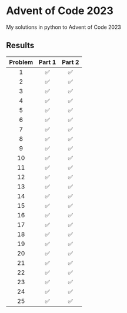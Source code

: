 # Advent of Code 2023

My solutions in python to Advent of Code 2023

## Results

| Problem |       Part 1       |       Part 2       |
| :-----: | :----------------: | :----------------: |
|    1    | :white_check_mark: | :white_check_mark: |
|    2    | :white_check_mark: | :white_check_mark: |
|    3    | :white_check_mark: | :white_check_mark: |
|    4    | :white_check_mark: | :white_check_mark: |
|    5    | :white_check_mark: | :white_check_mark: |
|    6    | :white_check_mark: | :white_check_mark: |
|    7    | :white_check_mark: | :white_check_mark: |
|    8    | :white_check_mark: | :white_check_mark: |
|    9    | :white_check_mark: | :white_check_mark: |
|   10    | :white_check_mark: | :white_check_mark: |
|   11    | :white_check_mark: | :white_check_mark: |
|   12    | :white_check_mark: | :white_check_mark: |
|   13    | :white_check_mark: | :white_check_mark: |
|   14    | :white_check_mark: | :white_check_mark: |
|   15    | :white_check_mark: | :white_check_mark: |
|   16    | :white_check_mark: | :white_check_mark: |
|   17    | :white_check_mark: | :white_check_mark: |
|   18    | :white_check_mark: | :white_check_mark: |
|   19    | :white_check_mark: | :white_check_mark: |
|   20    | :white_check_mark: | :white_check_mark: |
|   21    | :white_check_mark: | :white_check_mark: |
|   22    | :white_check_mark: | :white_check_mark: |
|   23    | :white_check_mark: | :white_check_mark: |
|   24    | :white_check_mark: | :white_check_mark: |
|   25    | :white_check_mark: | :white_check_mark: |
